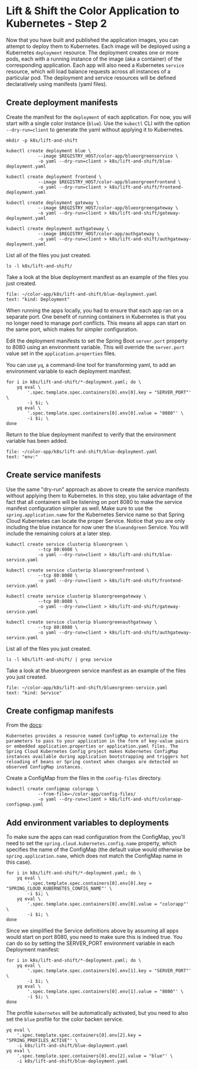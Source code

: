 # Lift & Shift the Color Application to Kubernetes - Step 2

Now that you have built and published the application images, you can attempt to deploy them to Kubernetes.
Each image will be deployed using a Kubernetes `deployment` resource. The deployment creates one or more pods, each with a running instance of the image (aka a container) of the corresponding application.
Each app will also need a Kubernetes `service` resource, which will load balance requests across all instances of a particular pod.
The deployment and service resources will be defined declaratively using manifests (yaml files).

## Create deployment manifests

Create the manifest for the `deployment` of each application.
For now, you will start with a single color instance (`blue`).
Use the `kubectl` CLI with the option `--dry-run=client` to generate the yaml without applying it to Kubernetes. 
```execute-1
mkdir -p k8s/lift-and-shift

kubectl create deployment blue \
            --image $REGISTRY_HOST/color-app/blueorgreenservice \
            -o yaml --dry-run=client > k8s/lift-and-shift/blue-deployment.yaml

kubectl create deployment frontend \
            --image $REGISTRY_HOST/color-app/blueorgreenfrontend \
            -o yaml --dry-run=client > k8s/lift-and-shift/frontend-deployment.yaml

kubectl create deployment gateway \
            --image $REGISTRY_HOST/color-app/blueorgreengateway \
            -o yaml --dry-run=client > k8s/lift-and-shift/gateway-deployment.yaml

kubectl create deployment authgateway \
            --image $REGISTRY_HOST/color-app/authgateway \
            -o yaml --dry-run=client > k8s/lift-and-shift/authgateway-deployment.yaml
```

List all of the files you just created.
```execute-1
ls -l k8s/lift-and-shift/
```

Take a look at the blue deployment manifest as an example of the files you just created.
```editor:select-matching-text
file: ~/color-app/k8s/lift-and-shift/blue-deployment.yaml
text: "kind: Deployment" 
```

When running the apps locally, you had to ensure that each app ran on a separate port.
One benefit of running containers in Kubernetes is that you no longer need to manage port conflicts. 
This means all apps can start on the same port, which makes for simpler configuration.

Edit the deployment manifests to set the Spring Boot `server.port` property to 8080 using an environment variable.
This will override the `server.port` value set in the `application.properties` files.

You can use `yq`, a command-line tool for transforming yaml, to add an environment variable to each deployment manifest.
```execute-1
for i in k8s/lift-and-shift/*-deployment.yaml; do \
    yq eval \
        '.spec.template.spec.containers[0].env[0].key = "SERVER_PORT"' \
        -i $i; \
    yq eval \
        '.spec.template.spec.containers[0].env[0].value = "8080"' \
        -i $i; \
done
```

Return to the blue deployment manifest to verify that the environment variable has been added.
```editor:select-matching-text
file: ~/color-app/k8s/lift-and-shift/blue-deployment.yaml
text: "env:" 
```

## Create service manifests

Use the same "dry-run" approach as above to create the service manifests without applying them to Kubernetes.
In this step, you take advantage of the fact that all containers will be listening on port 8080 to make the service manifest configuration simpler as well.
Make sure to use the `spring.application.name` for the Kubernetes Service name so that Spring Cloud Kubernetes can locate the proper Service.
Notice that you are only including the blue instance for now uner the `blueandgreen` Service.
You will include the remaining colors at a later step.
```execute-1
kubectl create service clusterip blueorgreen \
            --tcp 80:8080 \
            -o yaml --dry-run=client > k8s/lift-and-shift/blue-service.yaml

kubectl create service clusterip blueorgreenfrontend \
            --tcp 80:8080 \
            -o yaml --dry-run=client > k8s/lift-and-shift/frontend-service.yaml

kubectl create service clusterip blueorgreengateway \
            --tcp 80:8080 \
            -o yaml --dry-run=client > k8s/lift-and-shift/gateway-service.yaml

kubectl create service clusterip blueorgreenauthgateway \
            --tcp 80:8080 \
            -o yaml --dry-run=client > k8s/lift-and-shift/authgateway-service.yaml
```

List all of the files you just created.
```execute-1
ls -l k8s/lift-and-shift/ | grep service
```

Take a look at the blueorgreen service manifest as an example of the files you just created.
```editor:select-matching-text
file: ~/color-app/k8s/lift-and-shift/blueorgreen-service.yaml
text: "kind: Service" 
```

## Create configmap manifests

From the [docs](https://docs.spring.io/spring-cloud-kubernetes/docs/current/reference/html/#configmap-propertysource):
```
Kubernetes provides a resource named ConfigMap to externalize the parameters to pass to your application in the form of key-value pairs or embedded application.properties or application.yaml files. The Spring Cloud Kubernetes Config project makes Kubernetes ConfigMap instances available during application bootstrapping and triggers hot reloading of beans or Spring context when changes are detected on observed ConfigMap instances.
```

Create a ConfigMap from the files in the `config-files` directory.
```execute-1
kubectl create configmap colorapp \
            --from-file=~/color-app/config-files/
            -o yaml --dry-run=client > k8s/lift-and-shift/colorapp-configmap.yaml
```

## Add environment variables to deployments

To make sure the apps can read configuration from the ConfigMap, you'll need to set the `spring.cloud.kubernetes.config.name` property, which specifies the name of the ConfigMap (the default value would otherwise be `spring.application.name`, which does not match the ConfigMap name in this case).
```
for i in k8s/lift-and-shift/*-deployment.yaml; do \
    yq eval \
        '.spec.template.spec.containers[0].env[0].key = "SPRING_CLOUD_KUBERNETES_CONFIG_NAME"' \
        -i $i; \
    yq eval \
        '.spec.template.spec.containers[0].env[0].value = "colorapp"' \
        -i $i; \
done
```

Since we simplified the Service definitions above by assuming all apps would start on port 8080, you need to make sure this is indeed true.
You can do so by setting the SERVER_PORT environment variable in each Deployment manifest:
```
for i in k8s/lift-and-shift/*-deployment.yaml; do \
    yq eval \
        '.spec.template.spec.containers[0].env[1].key = "SERVER_PORT"' \
        -i $i; \
    yq eval \
        '.spec.template.spec.containers[0].env[1].value = "8080"' \
        -i $i; \
done
```

The profile `kubernetes` will be automatically activated, but you need to also set the `blue` profile for the color backen service.
```
yq eval \
    '.spec.template.spec.containers[0].env[2].key = "SPRING_PROFILES_ACTIVE"' \
    -i k8s/lift-and-shift/blue-deployment.yaml
yq eval \
    '.spec.template.spec.containers[0].env[2].value = "blue"' \
    -i k8s/lift-and-shift/blue-deployment.yaml
```